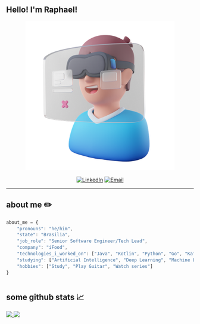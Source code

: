 ## Hello! I'm Raphael!
<p align="center">
  <img src="icons/metaverse_icon.png" alt="banner-Github" width="400">
</p>
</div>
<p align="center">
    <a href="https://www.linkedin.com/in/raphareis/" target="_blank"><img alt="LinkedIn" src="https://img.shields.io/badge/-Linkedin-%230077B5.svg?&style=for-the-badge&logo=linkedin&logoColor=white" /></a>
    <a href="mailto:rapphha@gmail.com" target="_blank"><img alt="Email" src="https://img.shields.io/badge/-Email-EA4335?style=for-the-badge&logo=gmail&logoColor=white" /></a>
</p>

<hr>

<h2>about me ✏️</h2>

```javascript
about_me = {
    "pronouns": "he/him",
    "state": "Brasilia",
    "job_role": "Senior Software Engineer/Tech Lead",
    "company": "iFood",
    "technologies_i_worked_on": ["Java", "Kotlin", "Python", "Go", "Kafka", "AWS", "Kubernetes"],
    "studying": ["Artificial Intelligence", "Deep Learning", "Machine Learning", "Computer Vision"],
    "hobbies": ["Study", "Play Guitar", "Watch series"]
}
```
<div style="display: inline-block">
  <h2>some github stats 📈</h2>
  <div style="display: flex; flex-direction: column; align-items: baseline;">
    <a href="https://github.com/raphaelrreis">
      <img height="210em" src="https://github-readme-stats.vercel.app/api?username=raphaelrreis&show_icons=true&hide_border=true&bg_color=121212&title_color=F43F91&icon_color=F43F91&text_color=FFFFFF"/>
      <img height="199em" src="http://github-readme-streak-stats.herokuapp.com?user=raphaelrreis&theme=neon-dark&hide_border=true&date_format=M%20j%5B%2C%20Y%5D&ring=F43F91&fire=F43F91&sideNums=F43F91&sideLabels=FFFFFF&dates=F43F91&stroke=F43F9100&currStreakNum=F43F91&currStreakLabel=FFFFFF&background=121212"/>
    </a>
  </div>
</div>
